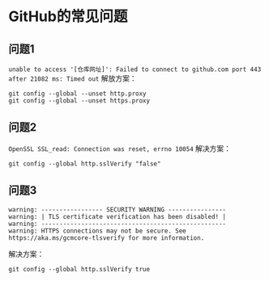 # GitHub的常见问题

## 问题1

`unable to access '[仓库网址]': Failed to connect to github.com port 443 after 21082 ms: Timed out`
解放方案：

```
git config --global --unset http.proxy 
git config --global --unset https.proxy
```

## 问题2

`OpenSSL SSL_read: Connection was reset, errno 10054`
解决方案：

```
git config --global http.sslVerify "false"
```

## 问题3

```
warning: ----------------- SECURITY WARNING ----------------
warning: | TLS certificate verification has been disabled! |
warning: ---------------------------------------------------
warning: HTTPS connections may not be secure. See https://aka.ms/gcmcore-tlsverify for more information.
```

解决方案：

```
git config --global http.sslVerify true
```

